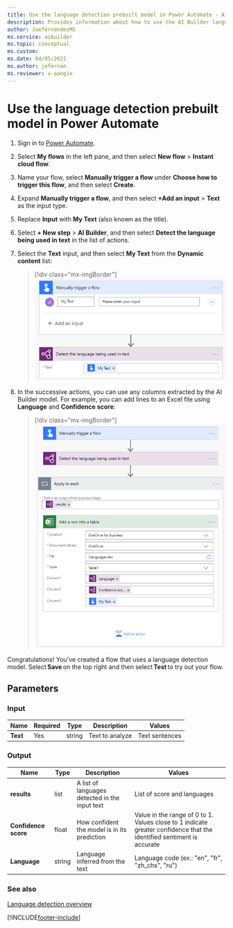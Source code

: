 ```yaml
---
title: Use the language detection prebuilt model in Power Automate - AI Builder | Microsoft Docs
description: Provides information about how to use the AI Builder language detection prebuilt model in your flows
author: JoefernandezMS
ms.service: aibuilder
ms.topic: conceptual
ms.custom: 
ms.date: 04/05/2021
ms.author: jofernan
ms.reviewer: v-aangie
---
```


# Use the language detection prebuilt model in Power Automate

1. Sign in to [Power Automate](https://flow.microsoft.com/).

1. Select **My flows** in the left pane, and then select **New flow** > **Instant cloud flow**.

1. Name your flow, select **Manually trigger a flow** under **Choose how to trigger this flow**, and then select **Create**.

1. Expand **Manually trigger a flow**, and then select **+Add an input** > **Text** as the input type.

1. Replace  **Input** with **My Text** (also known as the title).

1. Select **+ New step** > **AI Builder**, and then select **Detect the language being used in text** in the list of actions.

1. Select the **Text** input, and then select **My Text** from the **Dynamic content** list:

    > [!div class="mx-imgBorder"]
    > ![Trigger text flow.](media/trigger-text-flow-2.png "Manually trigger a flow screens")

1. In the successive actions, you can use any columns extracted by the AI Builder model. For example, you can add lines to an Excel file using **Language** and **Confidence score**:

    > [!div class="mx-imgBorder"]
    > ![Example.](media/text-flow-example-2.png "Example")

Congratulations! You've created a flow that uses a language detection model. Select **Save** on the top right and then select **Test** to try out your flow.


## Parameters

### Input
|Name |Required |Type |Description |Values |
|---------|---------|---------|---------|---------|
|**Text** |Yes |string |Text to analyze|Text sentences |


### Output
|Name |Type |Description |Values |
|---------|---------|---------|---------|
|**results** |list |A list of languages detected in the input text |List of score and languages |
|**Confidence score** |float |How confident the model is in its prediction|Value in the range of 0 to 1. Values close to 1 indicate greater confidence that the identified sentiment is accurate |
|**Language** |string |Language inferred from the text| Language code (ex.: "en", "fr", "zh_chs", "ru") |

### See also

[Language detection overview](prebuilt-language-detection.md)



[!INCLUDE[footer-include](includes/footer-banner.md)]